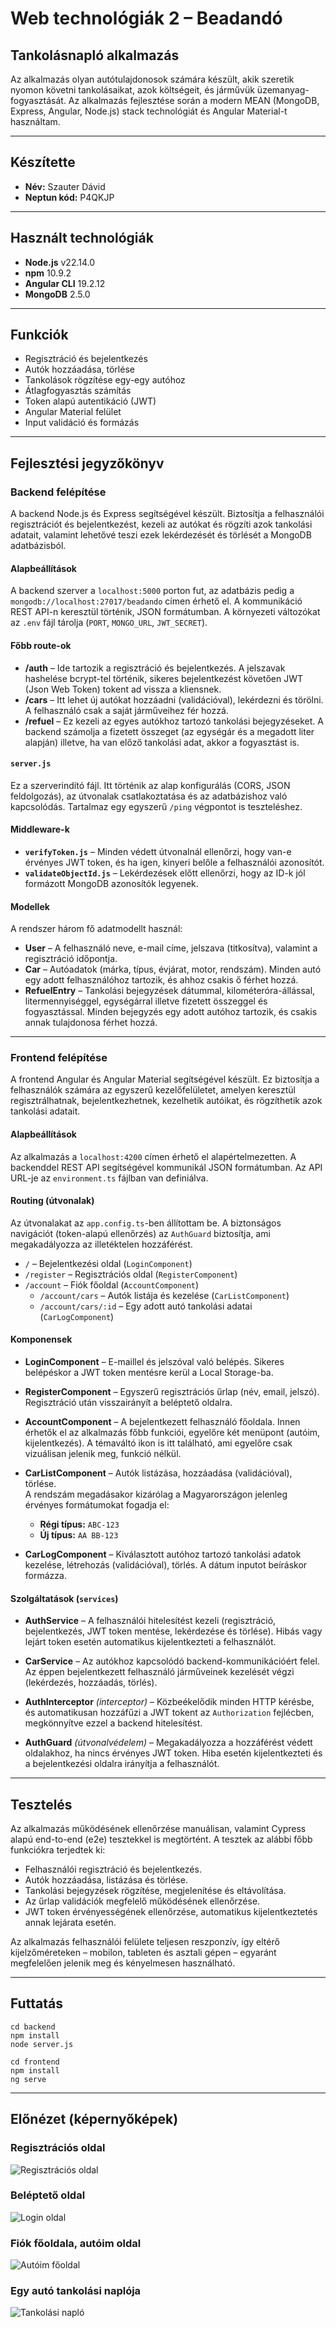 # Web technológiák 2 – Beadandó
## Tankolásnapló alkalmazás
Az alkalmazás olyan autótulajdonosok számára készült, akik szeretik nyomon követni tankolásaikat, azok költségeit, és járművük üzemanyag-fogyasztását. Az alkalmazás fejlesztése során a modern MEAN (MongoDB, Express, Angular, Node.js) stack technológiát és Angular Material-t használtam.

---

## Készítette
- **Név:** Szauter Dávid  
- **Neptun kód:** P4QKJP  

---

## Használt technológiák
- **Node.js** v22.14.0
- **npm** 10.9.2
- **Angular CLI** 19.2.12
- **MongoDB** 2.5.0

---

## Funkciók
- Regisztráció és bejelentkezés
- Autók hozzáadása, törlése
- Tankolások rögzítése egy-egy autóhoz
- Átlagfogyasztás számítás
- Token alapú autentikáció (JWT)
- Angular Material felület
- Input validáció és formázás

---

## Fejlesztési jegyzőkönyv

### Backend felépítése

A backend Node.js és Express segítségével készült. Biztosítja a felhasználói regisztrációt és bejelentkezést, kezeli az autókat és rögzíti azok tankolási adatait, valamint lehetővé teszi ezek lekérdezését és törlését a MongoDB adatbázisból.

#### Alapbeállítások
A backend szerver a `localhost:5000` porton fut, az adatbázis pedig a `mongodb://localhost:27017/beadando` címen érhető el. A kommunikáció REST API-n keresztül történik, JSON formátumban. A környezeti változókat az `.env` fájl tárolja (`PORT`, `MONGO_URL`, `JWT_SECRET`).

#### Főbb route-ok

- **/auth** – Ide tartozik a regisztráció és bejelentkezés. A jelszavak hashelése bcrypt-tel történik, sikeres bejelentkezést követően JWT (Json Web Token) tokent ad vissza a kliensnek.
- **/cars** – Itt lehet új autókat hozzáadni (validációval), lekérdezni és törölni. A felhasználó csak a saját járműveihez fér hozzá.
- **/refuel** – Ez kezeli az egyes autókhoz tartozó tankolási bejegyzéseket. A backend számolja a fizetett összeget (az egységár és a megadott liter alapján) illetve, ha van előző tankolási adat, akkor a fogyasztást is.

#### `server.js`
Ez a szerverindító fájl. Itt történik az alap konfigurálás (CORS, JSON feldolgozás), az útvonalak csatlakoztatása és az adatbázishoz való kapcsolódás. Tartalmaz egy egyszerű `/ping` végpontot is teszteléshez.

#### Middleware-k

- **`verifyToken.js`** – Minden védett útvonalnál ellenőrzi, hogy van-e érvényes JWT token, és ha igen, kinyeri belőle a felhasználói azonosítót.
- **`validateObjectId.js`** – Lekérdezések előtt ellenőrzi, hogy az ID-k jól formázott MongoDB azonosítók legyenek.

#### Modellek

A rendszer három fő adatmodellt használ:

- **User** – A felhasználó neve, e-mail címe, jelszava (titkosítva), valamint a regisztráció időpontja.
- **Car** – Autóadatok (márka, típus, évjárat, motor, rendszám). Minden autó egy adott felhasználóhoz tartozik, és ahhoz csakis ő férhet hozzá.
- **RefuelEntry** – Tankolási bejegyzések dátummal, kilométeróra-állással, litermennyiséggel, egységárral illetve fizetett összeggel és fogyasztással. Minden bejegyzés egy adott autóhoz tartozik, és csakis annak tulajdonosa férhet hozzá.

---

### Frontend felépítése

A frontend Angular és Angular Material segítségével készült. Ez biztosítja a felhasználók számára az egyszerű kezelőfelületet, amelyen keresztül regisztrálhatnak, bejelentkezhetnek, kezelhetik autóikat, és rögzíthetik azok tankolási adatait.

#### Alapbeállítások

Az alkalmazás a `localhost:4200` címen érhető el alapértelmezetten. A backenddel REST API segítségével kommunikál JSON formátumban. Az API URL-je az `environment.ts` fájlban van definiálva.

#### Routing (útvonalak)

Az útvonalakat az `app.config.ts`-ben állítottam be. A biztonságos navigációt (token-alapú ellenőrzés) az `AuthGuard` biztosítja, ami megakadályozza az illetéktelen hozzáférést.

- `/` – Bejelentkezési oldal (`LoginComponent`)
- `/register` – Regisztrációs oldal (`RegisterComponent`)
- `/account` – Fiók főoldal (`AccountComponent`)
  - `/account/cars` – Autók listája és kezelése (`CarListComponent`)
  - `/account/cars/:id` – Egy adott autó tankolási adatai (`CarLogComponent`)

#### Komponensek

- **LoginComponent** – E-maillel és jelszóval való belépés. Sikeres belépéskor a JWT token mentésre kerül a Local Storage-ba.
- **RegisterComponent** – Egyszerű regisztrációs űrlap (név, email, jelszó). Regisztráció után visszairányít a beléptető oldalra.
- **AccountComponent** – A bejelentkezett felhasználó főoldala. Innen érhetők el az alkalmazás főbb funkciói, egyelőre két menüpont (autóim, kijelentkezés). A témaváltó ikon is itt található, ami egyelőre csak vizuálisan jelenik meg, funkció nélkül.
- **CarListComponent** – Autók listázása, hozzáadása (validációval), törlése.  
  A rendszám megadásakor kizárólag a Magyarországon jelenleg érvényes formátumokat fogadja el:  
  - **Régi típus:** `ABC-123`  
  - **Új típus:** `AA BB-123`

- **CarLogComponent** – Kiválasztott autóhoz tartozó tankolási adatok kezelése, létrehozás (validációval), törlés. A dátum inputot beíráskor formázza.

#### Szolgáltatások (`services`)

- **AuthService** – A felhasználói hitelesítést kezeli (regisztráció, bejelentkezés, JWT token mentése, lekérdezése és törlése). Hibás vagy lejárt token esetén automatikus kijelentkezteti a felhasználót.
- **CarService** – Az autókhoz kapcsolódó backend-kommunikációért felel. Az éppen bejelentkezett felhasználó járműveinek kezelését végzi (lekérdezés, hozzáadás, törlés).

- **AuthInterceptor** *(interceptor)* – Közbeékelődik minden HTTP kérésbe, és automatikusan hozzáfűzi a JWT tokent az `Authorization` fejlécben, megkönnyítve ezzel a backend hitelesítést.
- **AuthGuard** *(útvonalvédelem)* – Megakadályozza a hozzáférést védett oldalakhoz, ha nincs érvényes JWT token. Hiba esetén kijelentkezteti és a bejelentkezési oldalra irányítja a felhasználót.

---

## Tesztelés

Az alkalmazás működésének ellenőrzése manuálisan, valamint Cypress alapú end-to-end (e2e) tesztekkel is megtörtént. A tesztek az alábbi főbb funkciókra terjedtek ki:

- Felhasználói regisztráció és bejelentkezés.
- Autók hozzáadása, listázása és törlése.
- Tankolási bejegyzések rögzítése, megjelenítése és eltávolítása.
- Az űrlap validációk megfelelő működésének ellenőrzése.
- JWT token érvényességének ellenőrzése, automatikus kijelentkeztetés annak lejárata esetén.

Az alkalmazás felhasználói felülete teljesen reszponzív, így eltérő kijelzőméreteken – mobilon, tableten és asztali gépen – egyaránt megfelelően jelenik meg és kényelmesen használható.

---

## Futtatás

```
cd backend
npm install
node server.js
```

```
cd frontend
npm install
ng serve
```

---

## Előnézet (képernyőképek)

### Regisztrációs oldal
![Regisztrációs oldal](assets/images/register.png)

### Beléptető oldal
![Login oldal](assets/images/login.png)

### Fiók főoldala, autóim oldal
![Autóim főoldal](assets/images/cars.png)

### Egy autó tankolási naplója
![Tankolási napló](assets/images/refuel.png)
